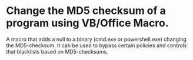 # Change the MD5 checksum of a program using VB/Office Macro.
A macro that adds a null to a binary (cmd.exe or powershell.exe) changing the MD5-checksum. 
It can be used to bypass certain policies and controls that blacklists based on MD5-checksums.

